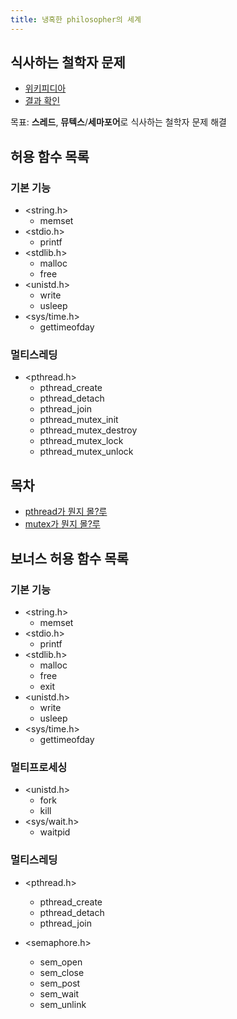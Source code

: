 ```yaml
---
title: 냉혹한 philosopher의 세계
---
```


## 식사하는 철학자 문제

- [위키피디아](https://en.wikipedia.org/wiki/Dining_philosophers_problem)
- [결과 확인](https://nafuka11.github.io/philosophers-visualizer/)

목표: **스레드**, **뮤텍스**/**세마포어**로 식사하는 철학자 문제 해결

## 허용 함수 목록

### 기본 기능
- <string.h>
  - memset
- <stdio.h>
  - printf
- <stdlib.h>
  - malloc
  - free
- <unistd.h>
  - write
  - usleep
- <sys/time.h>
  - gettimeofday

### 멀티스레딩
- <pthread.h>
  - pthread_create
  - pthread_detach
  - pthread_join
  - pthread_mutex_init
  - pthread_mutex_destroy
  - pthread_mutex_lock
  - pthread_mutex_unlock

## 목차

- [pthread가 뭔지 몰?루](thread.md)
- [mutex가 뭔지 몰?루](mutex.md)

## 보너스 허용 함수 목록

### 기본 기능

- <string.h>
  - memset
- <stdio.h>
  - printf
- <stdlib.h>
  - malloc
  - free
  - exit
- <unistd.h>
  - write
  - usleep
- <sys/time.h>
  - gettimeofday

### 멀티프로세싱

- <unistd.h>
  - fork
  - kill
- <sys/wait.h>
  - waitpid

### 멀티스레딩

- <pthread.h>
  - pthread_create
  - pthread_detach
  - pthread_join

- <semaphore.h>
  - sem_open
  - sem_close
  - sem_post
  - sem_wait
  - sem_unlink
